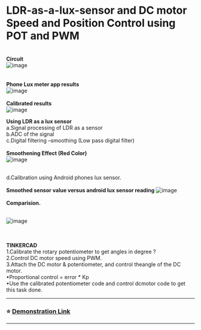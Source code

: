 # LDR-as-a-lux-sensor and DC motor Speed and Position Control using POT and PWM
<b><br>Circuit</b>
<br>
![image](https://user-images.githubusercontent.com/37467941/124346824-a6b52e80-dbfe-11eb-9d02-7a250dc9fb42.png)
<br><br>
<b><br>Phone Lux meter app results</b><br>
![image](https://user-images.githubusercontent.com/37467941/124346833-b6347780-dbfe-11eb-9cbf-c7cd8fe7e514.png)<br>
<b><br>Calibrated results</b><br>
![image](https://user-images.githubusercontent.com/37467941/124346861-de23db00-dbfe-11eb-84c3-5ab59ffd763a.png)<br>


<b>Using LDR as a lux sensor</b> <br>a.Signal processing of LDR as a sensor <br>b.ADC of the signal <br>c.Digital filtering –smoothing (Low pass digital filter)<br>
<b><br>Smoothening Effect (Red Color)</b><br>
![image](https://user-images.githubusercontent.com/37467941/124346885-057aa800-dbff-11eb-9384-a3a35fb14026.png)



<br>d.Calibration using Android phones lux sensor.<br>
<b><br>Smoothed sensor value versus android lux sensor reading</b>
![image](https://user-images.githubusercontent.com/37467941/124346908-1fb48600-dbff-11eb-90cb-e9c50e0ab5db.png)
<br>
<br><b>Comparision.</b><br><br>

![image](https://user-images.githubusercontent.com/37467941/124346924-3064fc00-dbff-11eb-9aab-cf184da4f2e5.png)

<br>
<br>
<b>TINKERCAD</b><br>
1.Calibrate the rotary potentiometer to get angles in degree ?<br>
2.Control DC motor speed using PWM.<br>
3.Attach the DC motor & potentiometer, and control theangle of the DC motor.<br>
•Proportional control = error * Kp<br>
•Use the calibrated potentiometer code and control dcmotor code to get this task done.<br>


---

### ⭐️ [Demonstration Link](https://cciitpatna-my.sharepoint.com/:f:/g/personal/aditya_2011mt02_iitp_ac_in/Eu-kaveMPh1IsKI9mprawMMBTdcA2QugArvXpVtLHmQ_vA?e=eEztCl) ### 

---
